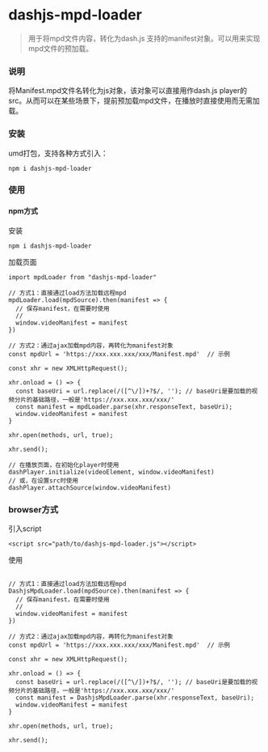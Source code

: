 # dashjs-mpd-loader

> 用于将mpd文件内容，转化为dash.js 支持的manifest对象。可以用来实现mpd文件的预加载。

### 说明
将Manifest.mpd文件名转化为js对象，该对象可以直接用作dash.js player的src。从而可以在某些场景下，提前预加载mpd文件，在播放时直接使用而无需加载。

### 安装
umd打包，支持各种方式引入：
```
npm i dashjs-mpd-loader
```

### 使用

#### npm方式
安装
```
npm i dashjs-mpd-loader
```
加载页面
```
import mpdLoader from "dashjs-mpd-loader"

// 方式1：直接通过load方法加载远程mpd
mpdLoader.load(mpdSource).then(manifest => {
  // 保存manifest，在需要时使用
  // 
  window.videoManifest = manifest
})

// 方式2：通过ajax加载mpd内容，再转化为manifest对象
const mpdUrl = 'https://xxx.xxx.xxx/xxx/Manifest.mpd'  // 示例

const xhr = new XMLHttpRequest();

xhr.onload = () => {
  const baseUri = url.replace(/([^\/])+?$/, ''); // baseUri是要加载的视频分片的基础路径，一般是'https://xxx.xxx.xxx/xxx/'
  const manifest = mpdLoader.parse(xhr.responseText, baseUri);
  window.videoManifest = manifest
}

xhr.open(methods, url, true);

xhr.send();

```

```
// 在播放页面，在初始化player时使用
dashPlayer.initialize(videoElement, window.videoManifest)
// 或，在设置src时使用
dashPlayer.attachSource(window.videoManifest)
```

### browser方式
引入script
```
<script src="path/to/dashjs-mpd-loader.js"></script>
```
使用
```

// 方式1：直接通过load方法加载远程mpd
DashjsMpdLoader.load(mpdSource).then(manifest => {
  // 保存manifest，在需要时使用
  // 
  window.videoManifest = manifest
})

// 方式2：通过ajax加载mpd内容，再转化为manifest对象
const mpdUrl = 'https://xxx.xxx.xxx/xxx/Manifest.mpd'  // 示例

const xhr = new XMLHttpRequest();

xhr.onload = () => {
  const baseUri = url.replace(/([^\/])+?$/, ''); // baseUri是要加载的视频分片的基础路径，一般是'https://xxx.xxx.xxx/xxx/'
  const manifest = DashjsMpdLoader.parse(xhr.responseText, baseUri);
  window.videoManifest = manifest
}

xhr.open(methods, url, true);

xhr.send();

```